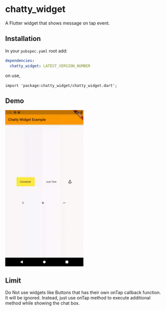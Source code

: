 # chatty_widget

A Flutter widget that shows message on tap event.


## Installation
In your `pubspec.yaml` root add:

```yaml
dependencies:
  chatty_widget: LATEST_VERSION_NUMBER
```

on use,

`import 'package:chatty_widget/chatty_widget.dart';`


## Demo

<img src="https://raw.githubusercontent.com/hyobbb/chatty_widget/master/chatty_widget_demo.gif" width="250" />

## Limit

Do Not use widgets like Buttons that has their own onTap callback function. It will be ignored.
Instead, just use onTap method to execute additional method while showing the chat box.
